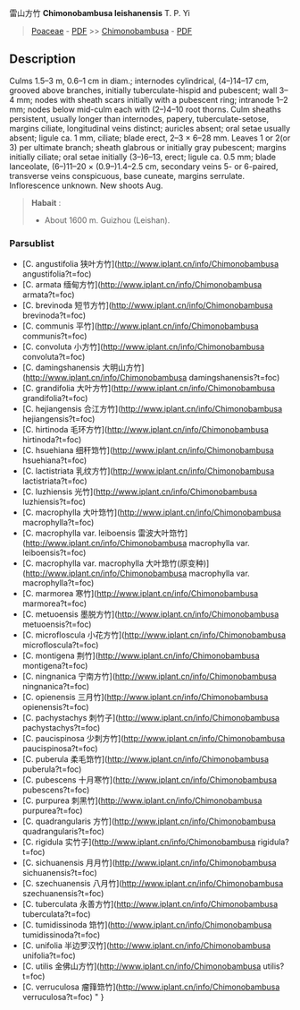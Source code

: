 雷山方竹 **Chimonobambusa leishanensis** T. P. Yi

> [Poaceae](http://www.iplant.cn/info/Poaceae?t=foc) - [PDF](http://www.iplant.cn/foc/pdf/Poaceae.pdf) >> [Chimonobambusa](http://www.iplant.cn/info/Chimonobambusa?t=foc) - [PDF](http://www.iplant.cn/foc/pdf/Chimonobambusa.pdf)

## Description

Culms 1.5–3 m, 0.6–1 cm in diam.; internodes cylindrical, (4–)14–17 cm, grooved above branches, initially tuberculate-hispid and pubescent; wall 3–4 mm; nodes with sheath scars initially with a pubescent ring; intranode 1–2 mm; nodes below mid-culm each with (2–)4–10 root thorns. Culm sheaths persistent, usually longer than internodes, papery, tuberculate-setose, margins ciliate, longitudinal veins distinct; auricles absent; oral setae usually absent; ligule ca. 1 mm, ciliate; blade erect, 2–3 × 6–28 mm. Leaves 1 or 2(or 3) per ultimate branch; sheath glabrous or initially gray pubescent; margins initially ciliate; oral setae initially (3–)6–13, erect; ligule ca. 0.5 mm; blade lanceolate, (6–)11–20 × (0.9–)1.4–2.5 cm, secondary veins 5- or 6-paired, transverse veins conspicuous, base cuneate, margins serrulate. Inflorescence unknown. New shoots Aug.

> **Habait** : 
>* About 1600 m. Guizhou (Leishan).

### Parsublist

* [C.  angustifolia  狭叶方竹](http://www.iplant.cn/info/Chimonobambusa angustifolia?t=foc)
* [C.  armata  缅甸方竹](http://www.iplant.cn/info/Chimonobambusa armata?t=foc)
* [C.  brevinoda  短节方竹](http://www.iplant.cn/info/Chimonobambusa brevinoda?t=foc)
* [C.  communis  平竹](http://www.iplant.cn/info/Chimonobambusa communis?t=foc)
* [C.  convoluta  小方竹](http://www.iplant.cn/info/Chimonobambusa convoluta?t=foc)
* [C.  damingshanensis  大明山方竹](http://www.iplant.cn/info/Chimonobambusa damingshanensis?t=foc)
* [C.  grandifolia  大叶方竹](http://www.iplant.cn/info/Chimonobambusa grandifolia?t=foc)
* [C.  hejiangensis  合江方竹](http://www.iplant.cn/info/Chimonobambusa hejiangensis?t=foc)
* [C.  hirtinoda  毛环方竹](http://www.iplant.cn/info/Chimonobambusa hirtinoda?t=foc)
* [C.  hsuehiana  细秆筇竹](http://www.iplant.cn/info/Chimonobambusa hsuehiana?t=foc)
* [C.  lactistriata  乳纹方竹](http://www.iplant.cn/info/Chimonobambusa lactistriata?t=foc)
* [C.  luzhiensis  光竹](http://www.iplant.cn/info/Chimonobambusa luzhiensis?t=foc)
* [C.  macrophylla  大叶筇竹](http://www.iplant.cn/info/Chimonobambusa macrophylla?t=foc)
* [C.  macrophylla var. leiboensis  雷波大叶筇竹](http://www.iplant.cn/info/Chimonobambusa macrophylla var. leiboensis?t=foc)
* [C.  macrophylla var. macrophylla  大叶筇竹(原变种)](http://www.iplant.cn/info/Chimonobambusa macrophylla var. macrophylla?t=foc)
* [C.  marmorea  寒竹](http://www.iplant.cn/info/Chimonobambusa marmorea?t=foc)
* [C.  metuoensis  墨脱方竹](http://www.iplant.cn/info/Chimonobambusa metuoensis?t=foc)
* [C.  microfloscula  小花方竹](http://www.iplant.cn/info/Chimonobambusa microfloscula?t=foc)
* [C.  montigena  荆竹](http://www.iplant.cn/info/Chimonobambusa montigena?t=foc)
* [C.  ningnanica  宁南方竹](http://www.iplant.cn/info/Chimonobambusa ningnanica?t=foc)
* [C.  opienensis  三月竹](http://www.iplant.cn/info/Chimonobambusa opienensis?t=foc)
* [C.  pachystachys  刺竹子](http://www.iplant.cn/info/Chimonobambusa pachystachys?t=foc)
* [C.  paucispinosa  少刺方竹](http://www.iplant.cn/info/Chimonobambusa paucispinosa?t=foc)
* [C.  puberula  柔毛筇竹](http://www.iplant.cn/info/Chimonobambusa puberula?t=foc)
* [C.  pubescens  十月寒竹](http://www.iplant.cn/info/Chimonobambusa pubescens?t=foc)
* [C.  purpurea  刺黑竹](http://www.iplant.cn/info/Chimonobambusa purpurea?t=foc)
* [C.  quadrangularis  方竹](http://www.iplant.cn/info/Chimonobambusa quadrangularis?t=foc)
* [C.  rigidula  实竹子](http://www.iplant.cn/info/Chimonobambusa rigidula?t=foc)
* [C.  sichuanensis  月月竹](http://www.iplant.cn/info/Chimonobambusa sichuanensis?t=foc)
* [C.  szechuanensis  八月竹](http://www.iplant.cn/info/Chimonobambusa szechuanensis?t=foc)
* [C.  tuberculata  永善方竹](http://www.iplant.cn/info/Chimonobambusa tuberculata?t=foc)
* [C.  tumidissinoda  筇竹](http://www.iplant.cn/info/Chimonobambusa tumidissinoda?t=foc)
* [C.  unifolia  半边罗汉竹](http://www.iplant.cn/info/Chimonobambusa unifolia?t=foc)
* [C.  utilis  金佛山方竹](http://www.iplant.cn/info/Chimonobambusa utilis?t=foc)
* [C.  verruculosa  瘤箨筇竹](http://www.iplant.cn/info/Chimonobambusa verruculosa?t=foc)
"
}